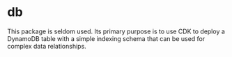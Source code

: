# db

This package is seldom used. Its primary purpose is to use CDK to deploy a DynamoDB table with a simple indexing schema that can be used for complex data relationships.